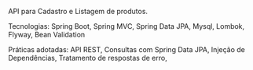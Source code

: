 API para Cadastro e Listagem de produtos.

Tecnologias: 
Spring Boot,
Spring MVC,
Spring Data JPA,
Mysql,
Lombok,
Flyway,
Bean Validation

Práticas adotadas: 
API REST,
Consultas com Spring Data JPA,
Injeção de Dependências,
Tratamento de respostas de erro,
